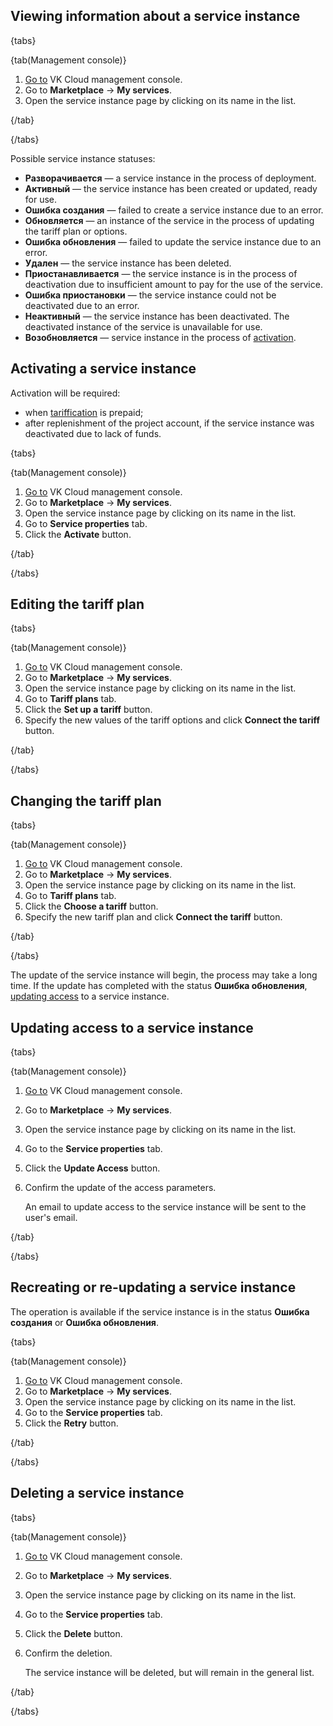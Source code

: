 ## Viewing information about a service instance

{tabs}

{tab(Management console)}

1. [Go to](https://msk.cloud.vk.com/app/en) VK Cloud management console.
1. Go to **Marketplace** → **My services**.
1. Open the service instance page by clicking on its name in the list.

{/tab}

{/tabs}

Possible service instance statuses:

- **Разворачивается** — a service instance in the process of deployment.
- **Активный** — the service instance has been created or updated, ready for use.
- **Ошибка создания** — failed to create a service instance due to an error.
- **Обновляется** — an instance of the service in the process of updating the tariff plan or options.
- **Ошибка обновления** — failed to update the service instance due to an error.
- **Удален** — the service instance has been deleted.
- **Приостанавливается** — the service instance is in the process of deactivation due to insufficient amount to pay for the use of the service.
- **Ошибка приостановки** — the service instance could not be deactivated due to an error.
- **Неактивный** — the service instance has been deactivated. The deactivated instance of the service is unavailable for use.
- **Возобновляется** — service instance in the process of [activation](#activating_a_service_instance).

## Activating a service instance

Activation will be required:

- when [tariffication](../../tariffication) is prepaid;
- after replenishment of the project account, if the service instance was deactivated due to lack of funds.

{tabs}

{tab(Management console)}

1. [Go to](https://msk.cloud.vk.com/app/en) VK Cloud management console.
1. Go to **Marketplace** → **My services**.
1. Open the service instance page by clicking on its name in the list.
1. Go to **Service properties** tab.
1. Click the **Activate** button.

{/tab}

{/tabs}

## Editing the tariff plan

{tabs}

{tab(Management console)}

1. [Go to](https://msk.cloud.vk.com/app/en) VK Cloud management console.
1. Go to **Marketplace** → **My services**.
1. Open the service instance page by clicking on its name in the list.
1. Go to **Tariff plans** tab.
1. Click the **Set up a tariff** button.
1. Specify the new values of the tariff options and click **Connect the tariff** button.

{/tab}

{/tabs}

## Changing the tariff plan

{tabs}

{tab(Management console)}

1. [Go to](https://msk.cloud.vk.com/app/en) VK Cloud management console.
1. Go to **Marketplace** → **My services**.
1. Open the service instance page by clicking on its name in the list.
1. Go to **Tariff plans** tab.
1. Click the **Choose a tariff** button.
1. Specify the new tariff plan and click **Connect the tariff** button.

{/tab}

{/tabs}

The update of the service instance will begin, the process may take a long time. If the update has completed with the status **Ошибка обновления**, [updating access](#updating_access_to_a_service_instance) to a service instance.

## Updating access to a service instance

{tabs}

{tab(Management console)}

1. [Go to](https://msk.cloud.vk.com/app/en) VK Cloud management console.
1. Go to **Marketplace** → **My services**.
1. Open the service instance page by clicking on its name in the list.
1. Go to the **Service properties** tab.
1. Click the **Update Access** button.
1. Confirm the update of the access parameters.

   An email to update access to the service instance will be sent to the user's email.

{/tab}

{/tabs}

## Recreating or re-updating a service instance

The operation is available if the service instance is in the status **Ошибка создания** or **Ошибка обновления**.

{tabs}

{tab(Management console)}

1. [Go to](https://msk.cloud.vk.com/app/en) VK Cloud management console.
1. Go to **Marketplace** → **My services**.
1. Open the service instance page by clicking on its name in the list.
1. Go to the **Service properties** tab.
1. Click the **Retry** button.

{/tab}

{/tabs}

## Deleting a service instance

{tabs}

{tab(Management console)}

1. [Go to](https://msk.cloud.vk.com/app/en) VK Cloud management console.
1. Go to **Marketplace** → **My services**.
1. Open the service instance page by clicking on its name in the list.
1. Go to the **Service properties** tab.
1. Click the **Delete** button.
1. Confirm the deletion.

   The service instance will be deleted, but will remain in the general list.

{/tab}

{/tabs}
